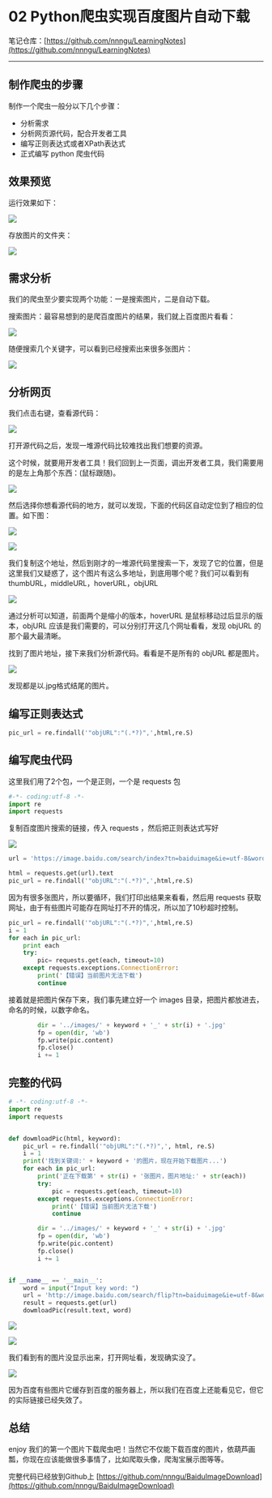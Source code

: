 # 02 Python爬虫实现百度图片自动下载

笔记仓库：[https://github.com/nnngu/LearningNotes](https://github.com/nnngu/LearningNotes)    

---

## 制作爬虫的步骤

制作一个爬虫一般分以下几个步骤：

* 分析需求
* 分析网页源代码，配合开发者工具
* 编写正则表达式或者XPath表达式
* 正式编写 python 爬虫代码

## 效果预览

运行效果如下：

![][1]

存放图片的文件夹：

![][2]

## 需求分析

我们的爬虫至少要实现两个功能：一是搜索图片，二是自动下载。

搜索图片：最容易想到的是爬百度图片的结果，我们就上百度图片看看：

![][3]

随便搜索几个关键字，可以看到已经搜索出来很多张图片：

![][4]

## 分析网页

我们点击右键，查看源代码：

![][5]

打开源代码之后，发现一堆源代码比较难找出我们想要的资源。

这个时候，就要用开发者工具！我们回到上一页面，调出开发者工具，我们需要用的是左上角那个东西：(鼠标跟随)。

![][6]

然后选择你想看源代码的地方，就可以发现，下面的代码区自动定位到了相应的位置。如下图：

![][7]

![][8]

我们复制这个地址，然后到刚才的一堆源代码里搜索一下，发现了它的位置，但是这里我们又疑惑了，这个图片有这么多地址，到底用哪个呢？我们可以看到有thumbURL，middleURL，hoverURL，objURL

![][9]

通过分析可以知道，前面两个是缩小的版本，hoverURL 是鼠标移动过后显示的版本，objURL 应该是我们需要的，可以分别打开这几个网址看看，发现 objURL 的那个最大最清晰。

找到了图片地址，接下来我们分析源代码。看看是不是所有的 objURL 都是图片。

![][10]

发现都是以.jpg格式结尾的图片。

## 编写正则表达式

```python
pic_url = re.findall('"objURL":"(.*?)",',html,re.S)
```

## 编写爬虫代码

这里我们用了2个包，一个是正则，一个是 requests 包

```python
#-*- coding:utf-8 -*-
import re
import requests
```

复制百度图片搜索的链接，传入 requests ，然后把正则表达式写好

![][11]

```python
url = 'https://image.baidu.com/search/index?tn=baiduimage&ie=utf-8&word=%E6%A0%97%E5%B1%B1%E6%9C%AA%E6%9D%A5%E5%A4%B4%E5%83%8F&ct=201326592&ic=0&lm=-1&width=&height=&v=index'

html = requests.get(url).text
pic_url = re.findall('"objURL":"(.*?)",',html,re.S)

```

因为有很多张图片，所以要循环，我们打印出结果来看看，然后用 requests 获取网址，由于有些图片可能存在网址打不开的情况，所以加了10秒超时控制。

```python
pic_url = re.findall('"objURL":"(.*?)",',html,re.S)
i = 1
for each in pic_url:
    print each
    try:
        pic= requests.get(each, timeout=10)
    except requests.exceptions.ConnectionError:
        print('【错误】当前图片无法下载')
        continue

```

接着就是把图片保存下来，我们事先建立好一个 images 目录，把图片都放进去，命名的时候，以数字命名。

```python
        dir = '../images/' + keyword + '_' + str(i) + '.jpg'
        fp = open(dir, 'wb')
        fp.write(pic.content)
        fp.close()
        i += 1
```

## 完整的代码

```python
# -*- coding:utf-8 -*-
import re
import requests


def dowmloadPic(html, keyword):
    pic_url = re.findall('"objURL":"(.*?)",', html, re.S)
    i = 1
    print('找到关键词:' + keyword + '的图片，现在开始下载图片...')
    for each in pic_url:
        print('正在下载第' + str(i) + '张图片，图片地址:' + str(each))
        try:
            pic = requests.get(each, timeout=10)
        except requests.exceptions.ConnectionError:
            print('【错误】当前图片无法下载')
            continue

        dir = '../images/' + keyword + '_' + str(i) + '.jpg'
        fp = open(dir, 'wb')
        fp.write(pic.content)
        fp.close()
        i += 1


if __name__ == '__main__':
    word = input("Input key word: ")
    url = 'http://image.baidu.com/search/flip?tn=baiduimage&ie=utf-8&word=' + word + '&ct=201326592&v=flip'
    result = requests.get(url)
    dowmloadPic(result.text, word)

```

![][12]

![][13]

我们看到有的图片没显示出来，打开网址看，发现确实没了。

![][14]

因为百度有些图片它缓存到百度的服务器上，所以我们在百度上还能看见它，但它的实际链接已经失效了。

## 总结

enjoy 我们的第一个图片下载爬虫吧！当然它不仅能下载百度的图片，依葫芦画瓢，你现在应该能做很多事情了，比如爬取头像，爬淘宝展示图等等。

完整代码已经放到Github上 [https://github.com/nnngu/BaiduImageDownload](https://github.com/nnngu/BaiduImageDownload)




  [1]: https://www.github.com/nnngu/FigureBed/raw/master/2018/2/3/1517624440357.jpg
  [2]: https://www.github.com/nnngu/FigureBed/raw/master/2018/2/3/1517624588214.jpg
  [3]: https://www.github.com/nnngu/FigureBed/raw/master/2018/2/3/1517624851741.jpg
  [4]: https://www.github.com/nnngu/FigureBed/raw/master/2018/2/3/1517625097976.jpg
  [5]: https://www.github.com/nnngu/FigureBed/raw/master/2018/2/3/1517625636570.jpg
  [6]: https://www.github.com/nnngu/FigureBed/raw/master/2018/2/3/1517626066422.jpg
  [7]: https://www.github.com/nnngu/FigureBed/raw/master/2018/2/3/1517626276983.jpg
  [8]: https://www.github.com/nnngu/FigureBed/raw/master/2018/2/3/1517626329451.jpg
  [9]: https://www.github.com/nnngu/FigureBed/raw/master/2018/2/3/1517626739154.jpg
  [10]: https://www.github.com/nnngu/FigureBed/raw/master/2018/2/3/1517627100214.jpg
  [11]: https://www.github.com/nnngu/FigureBed/raw/master/2018/2/3/1517627638515.jpg
  [12]: https://www.github.com/nnngu/FigureBed/raw/master/2018/2/3/1517629256979.jpg
  [13]: https://www.github.com/nnngu/FigureBed/raw/master/2018/2/3/1517629346426.jpg
  [14]: https://www.github.com/nnngu/FigureBed/raw/master/2018/2/3/1517629377850.jpg